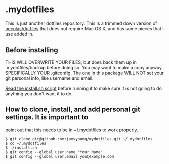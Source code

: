 # .mydotfiles
This is just another dotfiles repository.  This is a trimmed down version of
[necolas/dotfiles][1] that does not require Mac OS X, and has some pieces that
I use added in.


## Before installing
THIS WILL OVERWRITE YOUR FILES, but does back them up in .mydotfiles/backup
before doing so.  You may want to make a copy anyway, SPECIFICALLY YOUR
.gitconfig.  The one in this package WILL NOT set your git personal info, like
username and email.

[Read the install.sh script][0] before running it to make sure it is not going
to do anything you don't want it to do.


## How to clone, install, and add personal git settings.  It is important to
   point out that this needs to be in ~/.mydotfiles to work properly.

    $ git clone git@github.com:jamsyoung/mydotfiles.git ~/.mydotfiles
    $ cd ~/.mydotfiles
    $ ./install.sh
    $ git config --global user.name "Your Name"
    $ git config --global user.email you@example.com


[0]: https://github.com/jamsyoung/mydotfiles/blob/master/install.sh
[1]: https://github.com/necolas/dotfiles

